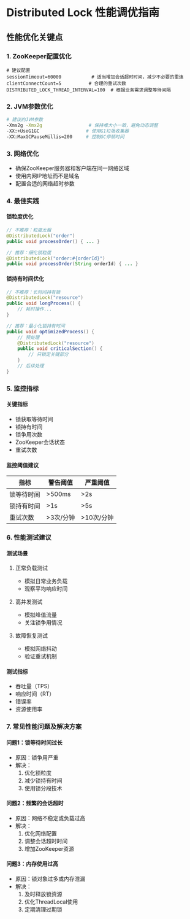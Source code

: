 # Distributed Lock 性能调优指南

## 性能优化关键点

### 1. ZooKeeper配置优化
```properties
# 建议配置
sessionTimeout=60000           # 适当增加会话超时时间，减少不必要的重连
clientConnectCount=5          # 合理的重试次数
DISTRIBUTED_LOCK_THREAD_INTERVAL=100  # 根据业务需求调整等待间隔
```

### 2. JVM参数优化
```bash
# 建议的JVM参数
-Xms2g -Xmx2g                 # 保持堆大小一致，避免动态调整
-XX:+UseG1GC                 # 使用G1垃圾收集器
-XX:MaxGCPauseMillis=200     # 控制GC停顿时间
```

### 3. 网络优化
- 确保ZooKeeper服务器和客户端在同一网络区域
- 使用内网IP地址而不是域名
- 配置合适的网络超时参数

### 4. 最佳实践

#### 锁粒度优化
```java
// 不推荐：粒度太粗
@DistributedLock("order")
public void processOrder() { ... }

// 推荐：细化锁粒度
@DistributedLock("order:#{orderId}")
public void processOrder(String orderId) { ... }
```

#### 锁持有时间优化
```java
// 不推荐：长时间持有锁
@DistributedLock("resource")
public void longProcess() {
    // 耗时操作...
}

// 推荐：最小化锁持有时间
public void optimizedProcess() {
    // 预处理
    @DistributedLock("resource")
    public void criticalSection() {
        // 只锁定关键部分
    }
    // 后续处理
}
```

### 5. 监控指标

#### 关键指标
- 锁获取等待时间
- 锁持有时间
- 锁争用次数
- ZooKeeper会话状态
- 重试次数

#### 监控阈值建议
| 指标 | 警告阈值 | 严重阈值 |
|------|----------|----------|
| 锁等待时间 | >500ms | >2s |
| 锁持有时间 | >1s | >5s |
| 重试次数 | >3次/分钟 | >10次/分钟 |

### 6. 性能测试建议

#### 测试场景
1. 正常负载测试
   - 模拟日常业务负载
   - 观察平均响应时间

2. 高并发测试
   - 模拟峰值流量
   - 关注锁争用情况

3. 故障恢复测试
   - 模拟网络抖动
   - 验证重试机制

#### 测试指标
- 吞吐量（TPS）
- 响应时间（RT）
- 错误率
- 资源使用率

### 7. 常见性能问题及解决方案

#### 问题1：锁等待时间过长
- 原因：锁争用严重
- 解决：
  1. 优化锁粒度
  2. 减少锁持有时间
  3. 使用锁分段技术

#### 问题2：频繁的会话超时
- 原因：网络不稳定或负载过高
- 解决：
  1. 优化网络配置
  2. 调整会话超时时间
  3. 增加ZooKeeper资源

#### 问题3：内存使用过高
- 原因：锁对象过多或内存泄漏
- 解决：
  1. 及时释放锁资源
  2. 优化ThreadLocal使用
  3. 定期清理过期锁
